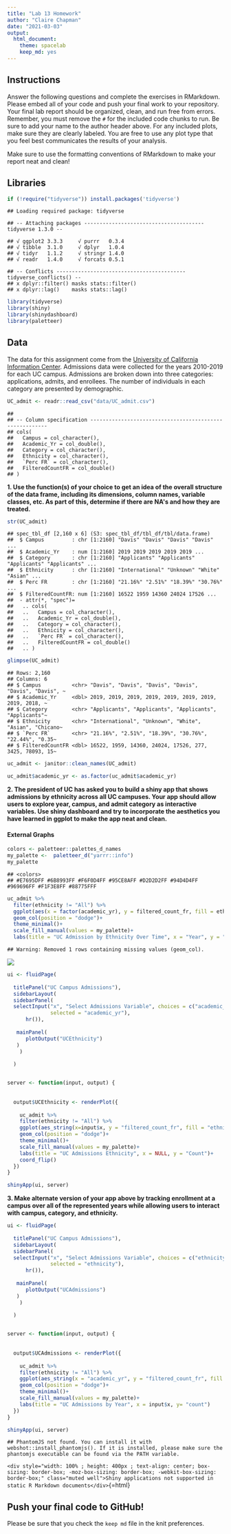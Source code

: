 ```yaml
---
title: "Lab 13 Homework"
author: "Claire Chapman"
date: "2021-03-03"
output:
  html_document: 
    theme: spacelab
    keep_md: yes
---
```




## Instructions
Answer the following questions and complete the exercises in RMarkdown. Please embed all of your code and push your final work to your repository. Your final lab report should be organized, clean, and run free from errors. Remember, you must remove the `#` for the included code chunks to run. Be sure to add your name to the author header above. For any included plots, make sure they are clearly labeled. You are free to use any plot type that you feel best communicates the results of your analysis.  

Make sure to use the formatting conventions of RMarkdown to make your report neat and clean!  

## Libraries

```r
if (!require("tidyverse")) install.packages('tidyverse')
```

```
## Loading required package: tidyverse
```

```
## -- Attaching packages --------------------------------------- tidyverse 1.3.0 --
```

```
## √ ggplot2 3.3.3     √ purrr   0.3.4
## √ tibble  3.1.0     √ dplyr   1.0.4
## √ tidyr   1.1.2     √ stringr 1.4.0
## √ readr   1.4.0     √ forcats 0.5.1
```

```
## -- Conflicts ------------------------------------------ tidyverse_conflicts() --
## x dplyr::filter() masks stats::filter()
## x dplyr::lag()    masks stats::lag()
```


```r
library(tidyverse)
library(shiny)
library(shinydashboard)
library(paletteer)
```

## Data
The data for this assignment come from the [University of California Information Center](https://www.universityofcalifornia.edu/infocenter). Admissions data were collected for the years 2010-2019 for each UC campus. Admissions are broken down into three categories: applications, admits, and enrollees. The number of individuals in each category are presented by demographic.  

```r
UC_admit <- readr::read_csv("data/UC_admit.csv")
```

```
## 
## -- Column specification --------------------------------------------------------
## cols(
##   Campus = col_character(),
##   Academic_Yr = col_double(),
##   Category = col_character(),
##   Ethnicity = col_character(),
##   `Perc FR` = col_character(),
##   FilteredCountFR = col_double()
## )
```

**1. Use the function(s) of your choice to get an idea of the overall structure of the data frame, including its dimensions, column names, variable classes, etc. As part of this, determine if there are NA's and how they are treated.**  

```r
str(UC_admit)
```

```
## spec_tbl_df [2,160 x 6] (S3: spec_tbl_df/tbl_df/tbl/data.frame)
##  $ Campus         : chr [1:2160] "Davis" "Davis" "Davis" "Davis" ...
##  $ Academic_Yr    : num [1:2160] 2019 2019 2019 2019 2019 ...
##  $ Category       : chr [1:2160] "Applicants" "Applicants" "Applicants" "Applicants" ...
##  $ Ethnicity      : chr [1:2160] "International" "Unknown" "White" "Asian" ...
##  $ Perc FR        : chr [1:2160] "21.16%" "2.51%" "18.39%" "30.76%" ...
##  $ FilteredCountFR: num [1:2160] 16522 1959 14360 24024 17526 ...
##  - attr(*, "spec")=
##   .. cols(
##   ..   Campus = col_character(),
##   ..   Academic_Yr = col_double(),
##   ..   Category = col_character(),
##   ..   Ethnicity = col_character(),
##   ..   `Perc FR` = col_character(),
##   ..   FilteredCountFR = col_double()
##   .. )
```



```r
glimpse(UC_admit)
```

```
## Rows: 2,160
## Columns: 6
## $ Campus          <chr> "Davis", "Davis", "Davis", "Davis", "Davis", "Davis", ~
## $ Academic_Yr     <dbl> 2019, 2019, 2019, 2019, 2019, 2019, 2019, 2019, 2018, ~
## $ Category        <chr> "Applicants", "Applicants", "Applicants", "Applicants"~
## $ Ethnicity       <chr> "International", "Unknown", "White", "Asian", "Chicano~
## $ `Perc FR`       <chr> "21.16%", "2.51%", "18.39%", "30.76%", "22.44%", "0.35~
## $ FilteredCountFR <dbl> 16522, 1959, 14360, 24024, 17526, 277, 3425, 78093, 15~
```


```r
uc_admit <- janitor::clean_names(UC_admit)
```


```r
uc_admit$academic_yr <- as.factor(uc_admit$academic_yr)
```



**2. The president of UC has asked you to build a shiny app that shows admissions by ethnicity across all UC campuses. Your app should allow users to explore year, campus, and admit category as interactive variables. Use shiny dashboard and try to incorporate the aesthetics you have learned in ggplot to make the app neat and clean.**

#### External Graphs


```r
colors <- paletteer::palettes_d_names
my_palette <-  paletteer_d("yarrr::info")
my_palette
```

```
## <colors>
## #E7695DFF #6B8993FF #F6F0D4FF #95CE8AFF #D2D2D2FF #94D4D4FF #969696FF #F1F3E8FF #88775FFF
```



```r
uc_admit %>% 
  filter(ethnicity != "All") %>% 
  ggplot(aes(x = factor(academic_yr), y = filtered_count_fr, fill = ethnicity))+
  geom_col(position = "dodge")+
  theme_minimal()+
  scale_fill_manual(values = my_palette)+
  labs(title = "UC Admission by Ethnicity Over Time", x = "Year", y = "Count")
```

```
## Warning: Removed 1 rows containing missing values (geom_col).
```

![](lab13_hw_files/figure-html/unnamed-chunk-9-1.png)<!-- -->



```r
ui <- fluidPage(    
  
  titlePanel("UC Campus Admissions"),
  sidebarLayout(      
  sidebarPanel(
  selectInput("x", "Select Admissions Variable", choices = c("academic_yr", "campus", "category"), 
              selected = "academic_yr"),
      hr()),
  
   mainPanel(
      plotOutput("UCEthnicity")  
   )
    )
    
  )


server <- function(input, output) {
  
  
  output$UCEthnicity <- renderPlot({
    
    uc_admit %>%
    filter(ethnicity != "All") %>% 
    ggplot(aes_string(x=input$x, y = "filtered_count_fr", fill = "ethnicity")) + 
    geom_col(position = "dodge")+
    theme_minimal()+
    scale_fill_manual(values = my_palette)+
    labs(title = "UC Admissions Ethnicity", x = NULL, y = "Count")+
    coord_flip()
  })
}

shinyApp(ui, server)
```


**3. Make alternate version of your app above by tracking enrollment at a campus over all of the represented years while allowing users to interact with campus, category, and ethnicity.**

```r
ui <- fluidPage(    
  
  titlePanel("UC Campus Admissions"),
  sidebarLayout(      
  sidebarPanel(
  selectInput("x", "Select Admissions Variable", choices = c("ethnicity", "campus", "category"), 
              selected = "ethnicity"),
      hr()),
  
   mainPanel(
      plotOutput("UCAdmissions")  
   )
    )
    
  )


server <- function(input, output) {
  
  
  output$UCAdmissions <- renderPlot({
    
    uc_admit %>%
    filter(ethnicity != "All") %>% 
    ggplot(aes_string(x = "academic_yr", y = "filtered_count_fr", fill = input$x)) + 
    geom_col(position = "dodge")+
    theme_minimal()+
    scale_fill_manual(values = my_palette)+
    labs(title = "UC Admissions by Year", x = input$x, y= "count")
  })
}

shinyApp(ui, server)
```

```
## PhantomJS not found. You can install it with webshot::install_phantomjs(). If it is installed, please make sure the phantomjs executable can be found via the PATH variable.
```

`<div style="width: 100% ; height: 400px ; text-align: center; box-sizing: border-box; -moz-box-sizing: border-box; -webkit-box-sizing: border-box;" class="muted well">Shiny applications not supported in static R Markdown documents</div>`{=html}



## Push your final code to GitHub!
Please be sure that you check the `keep md` file in the knit preferences. 
